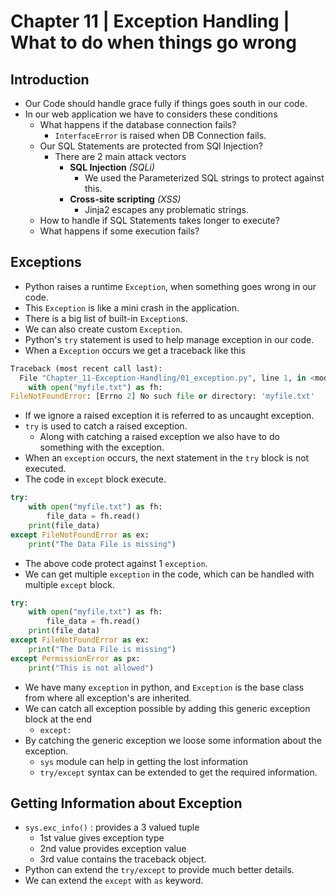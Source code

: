 # Chapter 11 | Exception Handling | What to do when things go wrong #

## Introduction ##
* Our Code should handle grace fully if things goes south in our code.
* In our web application we have to considers these conditions
    - What happens if the database connection fails?
        + `InterfaceError` is raised when DB Connection fails.
    - Our SQL Statements are protected from SQl Injection?
        + There are 2 main attack vectors
            * **SQL Injection** *(SQLi)*
                - We used the Parameterized SQL strings to protect against this.
            * **Cross-site scripting** *(XSS)*
                - Jinja2 escapes any problematic strings.
    - How to handle if SQL Statements takes longer to execute?
    - What happens if some execution fails?

## Exceptions ##
* Python raises a runtime `Exception`, when something goes wrong in our code.
* This `Exception` is like a mini crash in the application.
* There is a big list of built-in `Exception`s.
* We can also create custom `Exception`.
* Python's `try` statement is used to help manage exception in our code.
* When a `Exception` occurs we get a traceback like this

````python
Traceback (most recent call last):
  File "Chapter_11-Exception-Handling/01_exception.py", line 1, in <module>
    with open("myfile.txt") as fh:
FileNotFoundError: [Errno 2] No such file or directory: 'myfile.txt'
````
* If we ignore a raised exception it is referred to as uncaught exception.
* `try` is used to catch a raised exception.
    - Along with catching a raised exception we also have to do something with the exception.
* When an `exception` occurs, the next statement in the `try` block is not executed.
* The code in `except` block execute.

````python
try:
    with open("myfile.txt") as fh:
        file_data = fh.read()
    print(file_data)
except FileNotFoundError as ex:
    print("The Data File is missing")
````

* The above code protect against 1 `exception`. 
* We can get multiple `exception` in the code, which can be handled with multiple `except` block.

````python
try:
    with open("myfile.txt") as fh:
        file_data = fh.read()
    print(file_data)
except FileNotFoundError as ex:
    print("The Data File is missing")
except PermissionError as px:
    print("This is not allowed")
````

* We have many `exception` in python, and `Exception` is the base class from where all exception's are inherited.
* We can catch all exception possible by adding this generic exception block at the end
    - `except:`
* By catching the generic exception we loose some information about the exception.
    - `sys` module can help in getting the lost information
    - `try/except` syntax can be extended to get the required information.

## Getting Information about Exception ##

* `sys.exc_info()` : provides a 3 valued tuple
    - 1st value gives exception type
    - 2nd value provides exception value
    - 3rd value contains the traceback object.
* Python can extend the `try/except` to provide much better details.
* We can extend the `except` with `as` keyword.
